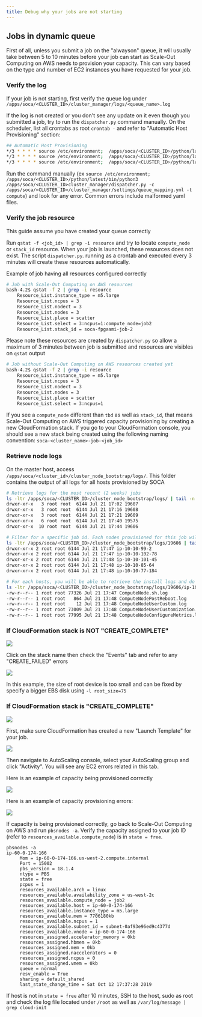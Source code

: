 ```yaml
---
title: Debug why your jobs are not starting
---
```


## Jobs in dynamic queue

First of all, unless you submit a job on the "alwayson" queue, it will usually take between 5 to 10 minutes before your job can start as Scale-Out Computing on AWS needs to provision your capacity. This can vary based on the type and number of EC2 instances you have requested for your job.

### Verify the log
If your job is not starting, first verify the queue log under `/apps/soca/<CLUSTER_ID>/cluster_manager/logs/<queue_name>.log`

If the log is not created or you don't see any update on it even though you submitted a job, try to run the `dispatcher.py` command manually. On the scheduler, list all crontabs as root `crontab -` and refer to "Automatic Host Provisioning" section:

~~~bash
## Automatic Host Provisioning
*/3 * * * * source /etc/environment;  /apps/soca/<CLUSTER_ID>/python/latest/bin/python3 /apps/soca/<CLUSTER_ID>cluster_manager/dispatcher.py -c /apps/soca/<CLUSTER_ID>/cluster_manager/settings/queue_mapping.yml -t compute
*/3 * * * * source /etc/environment;  /apps/soca/<CLUSTER_ID>/python/latest/bin/python3 /apps/soca/<CLUSTER_ID>/cluster_manager/dispatcher.py -c /apps/soca/<CLUSTER_ID>/cluster_manager/settings/queue_mapping.yml -t desktop
*/3 * * * * source /etc/environment;  /apps/soca/<CLUSTER_ID>/python/latest/bin/python3 /apps/soca/<CLUSTER_ID>/cluster_manager/dispatcher.py -c /apps/soca/<CLUSTER_ID>/cluster_manager/settings/queue_mapping.yml -t test
~~~

Run the command manually (ex `source /etc/environment;  /apps/soca/<CLUSTER_ID>/python/latest/bin/python3 /apps/soca/<CLUSTER_ID>cluster_manager/dispatcher.py -c /apps/soca/<CLUSTER_ID>/cluster_manager/settings/queue_mapping.yml -t compute`) and look for any error. Common errors include malformed yaml files.

### Verify the job resource

This guide assume you have created your queue correctly

Run `qstat -f <job_id> | grep -i resource` and try to locate `compute_node` or `stack_id` resource. When your job is launched, these resources does not exist. The script `dispatcher.py`. running as a crontab and executed every 3 minutes will create these resources automatically.

Example of job having all resources configured correctly
~~~bash hl_lines="8 9"
# Job with Scale-Out Computing on AWS resources
bash-4.2$ qstat -f 2 | grep -i resource
    Resource_List.instance_type = m5.large
    Resource_List.ncpus = 3
    Resource_List.nodect = 3
    Resource_List.nodes = 3
    Resource_List.place = scatter
    Resource_List.select = 3:ncpus=1:compute_node=job2 
    Resource_List.stack_id = soca-fpgaami-job-2
~~~

Please note these resources are created by `dispatcher.py` so allow a maximum of 3 minutes between job is submitted and resources are visibles on `qstat` output
~~~bash
# Job without Scale-Out Computing on AWS resources created yet
bash-4.2$ qstat -f 2 | grep -i resource
    Resource_List.instance_type = m5.large
    Resource_List.ncpus = 3
    Resource_List.nodect = 3
    Resource_List.nodes = 3
    Resource_List.place = scatter
    Resource_List.select = 3:ncpus=1
~~~

If you see a `compute_node` different than `tbd` as well as `stack_id`, that means Scale-Out Computing on AWS triggered capacity provisioning by creating a new CloudFormation stack.
If you go to your CloudFormation console, you should see  a new stack being created using the following naming convention: `soca-<cluster_name>-job-<job_id>`

### Retrieve node logs

On the master host, access `/apps/soca/<cluster_id>/cluster_node_bootstrap/logs/`. This folder contains the output of all logs for all hosts provisioned by SOCA

~~~bash hl_lines="2 10 18"
# Retrieve logs for the most recent (2 weeks) jobs
ls -ltr /apps/soca/<CLUSTER_ID>/cluster_node_bootstrap/logs/ | tail -n 5
drwxr-xr-x   3 root root  6144 Jul 21 17:02 19607
drwxr-xr-x   3 root root  6144 Jul 21 17:16 19608
drwxr-xr-x   3 root root  6144 Jul 21 17:21 19609
drwxr-xr-x   6 root root  6144 Jul 21 17:40 19575
drwxr-xr-x  10 root root  6144 Jul 21 17:44 19606

# Filter for a specific job id. Each nodes provisioned for this job will show up on the directory
ls -ltr /apps/soca/<CLUSTER_ID>/cluster_node_bootstrap/logs/19606 | tail -n 5
drwxr-xr-x 2 root root 6144 Jul 21 17:47 ip-10-10-99-2
drwxr-xr-x 2 root root 6144 Jul 21 17:47 ip-10-10-102-78
drwxr-xr-x 2 root root 6144 Jul 21 17:48 ip-10-10-101-45
drwxr-xr-x 2 root root 6144 Jul 21 17:48 ip-10-10-85-64
drwxr-xr-x 2 root root 6144 Jul 21 17:48 ip-10-10-77-184

# For each hosts, you will be able to retrieve the install logs and do any troubleshooting
ls -ltr /apps/soca/<CLUSTER_ID>/cluster_node_bootstrap/logs/19606/ip-10-10-85-64
-rw-r--r-- 1 root root 77326 Jul 21 17:47 ComputeNode.sh.log
-rw-r--r-- 1 root root   864 Jul 21 17:48 ComputeNodePostReboot.log
-rw-r--r-- 1 root root    12 Jul 21 17:48 ComputeNodeUserCustom.log
-rw-r--r-- 1 root root 73009 Jul 21 17:48 ComputeNodeUserCustomization.log
-rw-r--r-- 1 root root 77995 Jul 21 17:48 ComputeNodeConfigureMetrics.log
~~~

### If CloudFormation stack is NOT "CREATE_COMPLETE"

![](../imgs/job-launch-4.png)

Click on the stack name then check the "Events" tab and refer to any "CREATE_FAILED" errors

![](../imgs/job-launch-5.png)

In this example, the size of root device is too small and can be fixed by specify a bigger EBS disk using  `-l root_size=75`


### If CloudFormation stack is "CREATE_COMPLETE"

![](../imgs/job-launch-1.png)

First, make sure CloudFormation has created a new "Launch Template" for your job.

![](../imgs/job-launch-2.png)

Then navigate to AutoScaling console, select your AutoScaling group and click "Activity". You will see any EC2 errors related in this tab.

Here is an example of capacity being provisioned correctly

![](../imgs/job-launch-3.png)

Here is an example of capacity provisioning errors:

![](../imgs/job-launch-6.png)






If capacity is being provisioned correctly, go back to Scale-Out Computing on AWS and run `pbsnodes -a`. Verify the capacity assigned to your job ID (refer to `resources_available.compute_node`) is in `state = free`.

~~~hl_lines="7"
pbsnodes -a
ip-60-0-174-166
     Mom = ip-60-0-174-166.us-west-2.compute.internal
     Port = 15002
     pbs_version = 18.1.4
     ntype = PBS
     state = free
     pcpus = 1
     resources_available.arch = linux
     resources_available.availability_zone = us-west-2c
     resources_available.compute_node = job2
     resources_available.host = ip-60-0-174-166
     resources_available.instance_type = m5.large
     resources_available.mem = 7706180kb
     resources_available.ncpus = 1
     resources_available.subnet_id = subnet-0af93e96ed9c4377d
     resources_available.vnode = ip-60-0-174-166
     resources_assigned.accelerator_memory = 0kb
     resources_assigned.hbmem = 0kb
     resources_assigned.mem = 0kb
     resources_assigned.naccelerators = 0
     resources_assigned.ncpus = 0
     resources_assigned.vmem = 0kb
     queue = normal
     resv_enable = True
     sharing = default_shared
     last_state_change_time = Sat Oct 12 17:37:28 2019
~~~

If host is not in `state = free` after 10 minutes, SSH to the host, sudo as root and check the log file located under `/root` as well as `/var/log/message | grep cloud-init`
